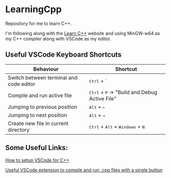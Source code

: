 # LearningCpp

Repository for me to learn C++.

I'm following along with the [Learn C++](https://www.learncpp.com/) website and using MinGW-w64 as my C++ compiler along with VSCode as my editor.

## Useful VSCode Keyboard Shortcuts

| Behaviour                               | Shortcut                                                             |
| --------------------------------------- | -------------------------------------------------------------------- |
| Switch between terminal and code editor | <kbd>Ctrl</kbd> + <kbd>`</kbd>                                       |
| Compile and run active file             | <kbd>Ctrl</kbd> + <kbd>P</kbd> -> "Build and Debug Active File"      |
| Jumping to previous position            | <kbd>Alt</kbd> + <kbd>←</kbd>                                        |
| Jumping to next position                | <kbd>Alt</kbd> + <kbd>→</kbd>                                        |
| Create new file in current directory    | <kbd>Ctrl</kbd> + <kbd>Alt</kbd> + <kbd>Windows</kbd> + <kbd>N</kbd> |

## Some Useful Links:

[How to setup VSCode for C++](https://code.visualstudio.com/docs/languages/cpp)

[Useful VSCode extension to compile and run .cpp files with a single button](https://marketplace.visualstudio.com/items?itemName=danielpinto8zz6.c-cpp-compile-run)
